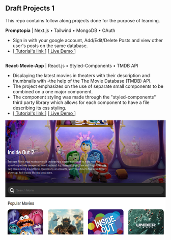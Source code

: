 ## **Draft Projects 1**

This repo contains follow along projects done for the purpose of learning.

**Promptopia** | Next.js • Tailwind • MongoDB • OAuth
- Sign in with your google account, Add/Edit/Delete Posts and view other user's posts on the same database.
- [[ Tutorial's link ]](https://www.youtube.com/watch?v=wm5gMKuwSYk&t=3348s) [[ Live Demo ]](https://promptopia-two-umber.vercel.app/)

##

**React-Movie-App** | React.js • Styled-Components • TMDB API
- Displaying the latest movies in theaters with their description and thumbnails with -the help of the The Movie Database (TMDB) API.
- The project emphasizes on the use of separate small components to be combined on a one major component.
- The component styling was made through the "styled-components" third party library which allows for each component to have a file describing its css styling.
- [[ Tutorial's link ]](https://www.youtube.com/watch?v=6bxWgYfN4CQ) [[ Live Demo ]](https://react-movie-app-pink-tau.vercel.app/)

![React-Movie-App screenshot](screenshot2.png)
